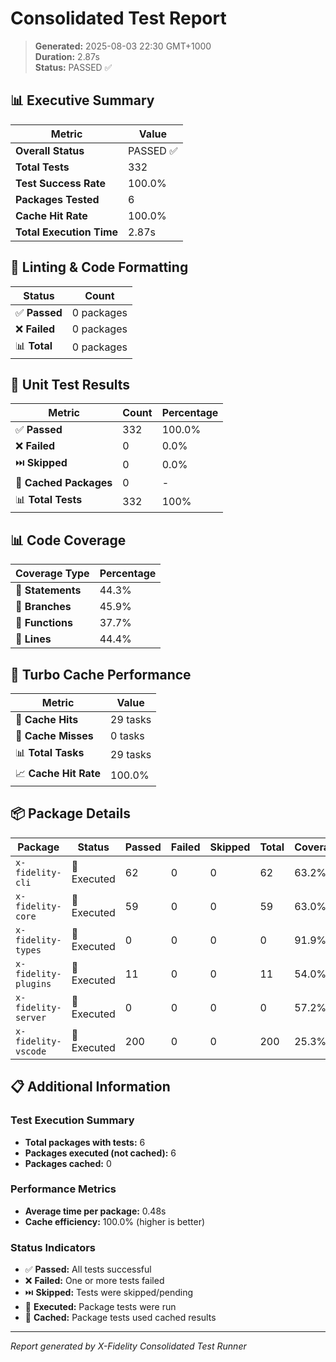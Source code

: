 # Consolidated Test Report

> **Generated:** 2025-08-03 22:30 GMT+1000  
> **Duration:** 2.87s  
> **Status:** PASSED ✅

## 📊 Executive Summary

| Metric | Value |
|--------|-------|
| **Overall Status** | PASSED ✅ |
| **Total Tests** | 332 |
| **Test Success Rate** | 100.0% |
| **Packages Tested** | 6 |
| **Cache Hit Rate** | 100.0% |
| **Total Execution Time** | 2.87s |

## 🔧 Linting & Code Formatting

| Status | Count |
|--------|-------|
| ✅ **Passed** | 0 packages |
| ❌ **Failed** | 0 packages |
| 📊 **Total** | 0 packages |

## 🧪 Unit Test Results

| Metric | Count | Percentage |
|--------|-------|------------|
| ✅ **Passed** | 332 | 100.0% |
| ❌ **Failed** | 0 | 0.0% |
| ⏭️ **Skipped** | 0 | 0.0% |
| 💾 **Cached Packages** | 0 | - |
| 📊 **Total Tests** | 332 | 100% |

## 📊 Code Coverage

| Coverage Type | Percentage |
|---------------|------------|
| 📝 **Statements** | 44.3% |
| 🌿 **Branches** | 45.9% |
| 🔧 **Functions** | 37.7% |
| 📏 **Lines** | 44.4% |

## 💾 Turbo Cache Performance

| Metric | Value |
|--------|-------|
| 🎯 **Cache Hits** | 29 tasks |
| 🔄 **Cache Misses** | 0 tasks |
| 📊 **Total Tasks** | 29 tasks |
| 📈 **Cache Hit Rate** | 100.0% |

## 📦 Package Details

| Package | Status | Passed | Failed | Skipped | Total | Coverage |
|---------|--------|--------|--------|---------|-------|----------|
| `x-fidelity-cli` | 🏃 Executed | 62 | 0 | 0 | 62 | 63.2% |
| `x-fidelity-core` | 🏃 Executed | 59 | 0 | 0 | 59 | 63.0% |
| `x-fidelity-types` | 🏃 Executed | 0 | 0 | 0 | 0 | 91.9% |
| `x-fidelity-plugins` | 🏃 Executed | 11 | 0 | 0 | 11 | 54.0% |
| `x-fidelity-server` | 🏃 Executed | 0 | 0 | 0 | 0 | 57.2% |
| `x-fidelity-vscode` | 🏃 Executed | 200 | 0 | 0 | 200 | 25.3% |

## 📋 Additional Information

### Test Execution Summary
- **Total packages with tests:** 6
- **Packages executed (not cached):** 6
- **Packages cached:** 0

### Performance Metrics
- **Average time per package:** 0.48s
- **Cache efficiency:** 100.0% (higher is better)

### Status Indicators
- ✅ **Passed:** All tests successful
- ❌ **Failed:** One or more tests failed  
- ⏭️ **Skipped:** Tests were skipped/pending
- 🏃 **Executed:** Package tests were run
- 💾 **Cached:** Package tests used cached results

---

*Report generated by X-Fidelity Consolidated Test Runner*
